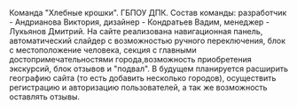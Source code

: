 Команда "Хлебные крошки". ГБПОУ ДПК. 
Состав команды: разработчик - Андрианова Виктория, дизайнер - Кондратьев Вадим, менеджер - Лукьянов Дмитрий.
На сайте реализована навигационная панель, автоматический слайдер с возможностью ручного переключения, блок с местоположение человека, 
секция с главными достопримечательностями города,возможность приобретения экскурсий, блок отзывов и "подвал".
В будущем планируется расширить географию сайта (то есть добавить несколько городов), осуществить регистрацию и авторизацию пользователей, а так же возможность оставлять отзывы.

